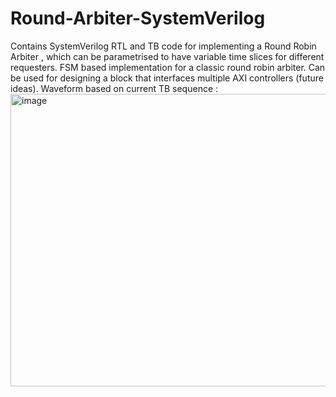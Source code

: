 # Round-Arbiter-SystemVerilog
Contains SystemVerilog RTL and TB code for implementing a Round Robin Arbiter , which can be parametrised to have variable time slices for different requesters.
FSM based implementation for a classic round robin arbiter. Can be used for designing a block that interfaces multiple AXI controllers (future ideas).
Waveform based on current TB sequence :
<img width="3326" height="468" alt="image" src="https://github.com/user-attachments/assets/f6cdb0f5-6e09-48e1-8fe6-2fe52c57f3c5" />
